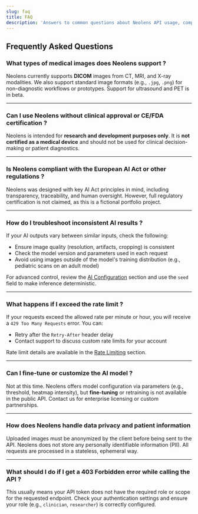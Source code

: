```yaml
---
slug: faq
title: FAQ
description: 'Answers to common questions about Neolens API usage, compliance, troubleshooting, and capabilities.'
---
```


## Frequently Asked Questions

### What types of medical images does Neolens support ?

Neolens currently supports **DICOM** images from CT, MRI, and X-ray modalities. We also support standard image formats (e.g., `.jpg`, `.png`) for non-diagnostic workflows or prototypes. Support for ultrasound and PET is in beta.

---

### Can I use Neolens without clinical approval or CE/FDA certification ?

Neolens is intended for **research and development purposes only**. It is **not certified as a medical device** and should not be used for clinical decision-making or patient diagnostics.

---

### Is Neolens compliant with the European AI Act or other regulations ?

Neolens was designed with key AI Act principles in mind, including transparency, traceability, and human oversight. However, full regulatory certification is not claimed, as this is a fictional portfolio project.

---

### How do I troubleshoot inconsistent AI results ?

If your AI outputs vary between similar inputs, check the following:

- Ensure image quality (resolution, artifacts, cropping) is consistent  
- Check the model version and parameters used in each request  
- Avoid using images outside of the model's training distribution (e.g., pediatric scans on an adult model)  

For advanced control, review the [AI Configuration](./ai-insights/configuring-ai) section and use the `seed` field to make inference deterministic.

---

### What happens if I exceed the rate limit ?

If your requests exceed the allowed rate per minute or hour, you will receive a `429 Too Many Requests` error. You can:

- Retry after the `Retry-After` header delay  
- Contact support to discuss custom rate limits for your account  

Rate limit details are available in the [Rate Limiting](./getting-started/rate-limiting) section.

---

### Can I fine-tune or customize the AI model ?

Not at this time. Neolens offers model configuration via parameters (e.g., threshold, heatmap intensity), but **fine-tuning** or retraining is not available in the public API. Contact us for enterprise licensing or custom partnerships.

---

### How does Neolens handle data privacy and patient information

Uploaded images must be anonymized by the client before being sent to the API. Neolens does not store any personally identifiable information (PII). All requests are processed in a stateless, ephemeral way.

---

### What should I do if I get a 403 Forbidden error while calling the API ?

This usually means your API token does not have the required role or scope for the requested endpoint. Check your authentication settings and ensure your role (e.g., `clinician`, `researcher`) is correctly configured.
